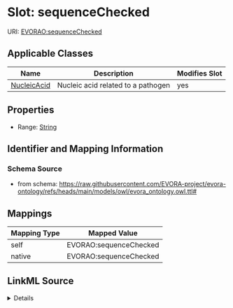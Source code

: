 

# Slot: sequenceChecked



URI: [EVORAO:sequenceChecked](https://raw.githubusercontent.com/EVORA-project/evora-ontology/refs/heads/main/models/owl/evora_ontology.owl.ttl#sequenceChecked)



<!-- no inheritance hierarchy -->





## Applicable Classes

| Name | Description | Modifies Slot |
| --- | --- | --- |
| [NucleicAcid](NucleicAcid.md) | Nucleic acid related to a pathogen |  yes  |







## Properties

* Range: [String](String.md)





## Identifier and Mapping Information







### Schema Source


* from schema: https://raw.githubusercontent.com/EVORA-project/evora-ontology/refs/heads/main/models/owl/evora_ontology.owl.ttl#




## Mappings

| Mapping Type | Mapped Value |
| ---  | ---  |
| self | EVORAO:sequenceChecked |
| native | EVORAO:sequenceChecked |




## LinkML Source

<details>
```yaml
name: sequenceChecked
from_schema: https://raw.githubusercontent.com/EVORA-project/evora-ontology/refs/heads/main/models/owl/evora_ontology.owl.ttl#
rank: 1000
alias: sequenceChecked
domain_of:
- Nucleic Acid
range: string

```
</details>